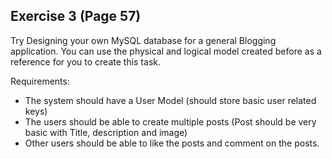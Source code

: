 ## Exercise 3 (Page 57)

Try Designing your own MySQL database for a general Blogging application. You can use the physical and logical model created before as a reference for you to create this task.

Requirements:

- The system should have a User Model (should store basic user related keys)
- The users should be able to create multiple posts (Post should be very basic with
Title, description and image)
- Other users should be able to like the posts and comment on the posts.